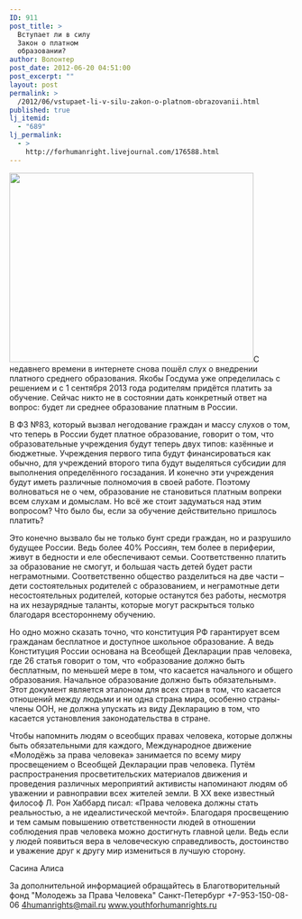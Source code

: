 ```yaml
---
ID: 911
post_title: >
  Вступает ли в силу
  Закон о платном
  образовании?
author: Волонтер
post_date: 2012-06-20 04:51:00
post_excerpt: ""
layout: post
permalink: >
  /2012/06/vstupaet-li-v-silu-zakon-o-platnom-obrazovanii.html
published: true
lj_itemid:
  - "689"
lj_permalink:
  - >
    http://forhumanright.livejournal.com/176588.html
---
```

<a href="http://pics.livejournal.com/forhumanright/pic/000186zr/"><img src="http://pics.livejournal.com/forhumanright/pic/000186zr" width="433" height="336" border='0'/></a>С недавнего времени в интернете снова пошёл слух о внедрении платного среднего образования. Якобы Госдума уже определилась с решением и с 1 сентября 2013 года родителям придётся платить за обучение. Сейчас никто не в состоянии дать конкретный ответ на вопрос: будет ли среднее образование платным в России.

В ФЗ №83, который вызвал негодование граждан и массу слухов о том, что теперь в России будет платное образование, говорит о том, что образовательные учреждения будут теперь двух типов: казённые и бюджетные. Учреждения первого типа будут финансироваться как обычно, для учреждений второго типа будут выделяться субсидии для выполнения определённого госзадания. И конечно эти учреждения будут иметь различные полномочия в своей работе. Поэтому волноваться не о чем, образование не становиться платным вопреки всем слухам и домыслам. Но всё же стоит задуматься над этим вопросом? Что было бы, если за обучение действительно пришлось платить? 

Это конечно вызвало бы не только бунт среди граждан, но и разрушило будущее России. Ведь более 40% Россиян, тем более в периферии, живут в бедности и еле обеспечивают семьи. Соответственно платить за образование не смогут, и большая часть  детей будет расти неграмотными. Соответственно общество разделиться на две части – дети состоятельных родителей с образованием, и неграмотные дети несостоятельных родителей, которые останутся без работы, несмотря на их незаурядные таланты, которые могут раскрыться только благодаря всестороннему обучению.

Но одно можно сказать точно, что конституция РФ гарантирует всем гражданам бесплатное и доступное школьное образование. А ведь Конституция России основана на Всеобщей Декларации прав человека, где 26 статья говорит о том, что «образование должно быть бесплатным, по меньшей мере в том, что касается начального и общего образования. Начальное образование должно быть обязательным». Этот документ является эталоном для всех стран в том, что касается отношений между людьми и ни одна страна мира, особенно страны-члены ООН, не должна упускать из виду Декларацию в том, что касается установления законодательства в стране. 

Чтобы напомнить людям о всеобщих правах человека, которые должны быть обязательными для каждого, Международное движение «Молодёжь за права человека» занимается по всему миру просвещением о Всеобщей Декларации прав человека. Путём распространения просветительских материалов движения и проведения различных мероприятий активисты напоминают людям об уважении и равноправии всех жителей земли. В ХХ веке известный философ Л. Рон Хаббард писал: «Права человека должны стать реальностью, а не идеалистической мечтой». Благодаря просвещению и тем самым повышению ответственности людей в отношении соблюдения прав человека можно достигнуть главной цели. Ведь если у людей появиться вера в человеческую справедливость, достоинство и уважение друг к другу мир измениться в лучшую сторону. 

Сасина Алиса

За дополнительной информацией обращайтесь в
Благотворительный фонд
"Молодежь за Права Человека" Санкт-Петербург 
+7-953-150-08-06 
4humanrights@mail.ru
www.youthforhumanrights.ru